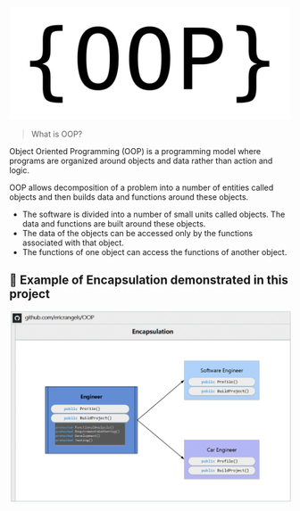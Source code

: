 ![OOP](./img/OOP.png)

>What is OOP?

Object Oriented Programming (OOP) is a programming model where programs are organized around objects and data rather than action and logic.

OOP allows decomposition of a problem into a number of entities called objects and then builds data and functions around these objects. 
- The software is divided into a number of small units called objects. The data and functions are built around these objects.
- The data of the objects can be accessed only by the functions associated with that object.
- The functions of one object can access the functions of another object.




## 📌 Example of Encapsulation demonstrated in this project
![Encapsulation](./img/Encapsulation.png)
